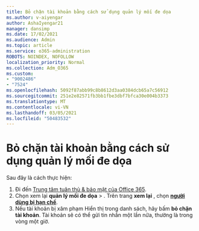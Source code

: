 ```yaml
---
title: Bỏ chặn tài khoản bằng cách sử dụng quản lý mối đe dọa
ms.author: v-aiyengar
author: AshaIyengar21
manager: dansimp
ms.date: 17/02/2021
ms.audience: Admin
ms.topic: article
ms.service: o365-administration
ROBOTS: NOINDEX, NOFOLLOW
localization_priority: Normal
ms.collection: Adm_O365
ms.custom:
- "9002486"
- "7524"
ms.openlocfilehash: 5092f87abb99c8b8612d3aa0384dcb65a7c56912
ms.sourcegitcommit: 251e2e82571fb3bb1fbe3dbf7bfca30e004b3373
ms.translationtype: MT
ms.contentlocale: vi-VN
ms.lasthandoff: 03/05/2021
ms.locfileid: "50483532"
---
```

# <a name="unblock-an-account-by-using-threat-management"></a>Bỏ chặn tài khoản bằng cách sử dụng quản lý mối đe dọa

Sau đây là cách thực hiện: 

1. Đi đến [Trung tâm tuân thủ & bảo mật của Office 365](https://go.microsoft.com/fwlink/p/?linkid=2077143).
1. Chọn xem lại **quản lý mối đe dọa**  >  . Trên trang **xem lại** , chọn **[người dùng bị hạn chế](https://go.microsoft.com/fwlink/?linkid=2103514)**.
1. Nếu tài khoản bị xâm phạm Hiển thị trong danh sách, hãy bấm **bỏ chặn tài khoản**. Tài khoản sẽ có thể gửi tin nhắn một lần nữa, thường là trong vòng một giờ.
